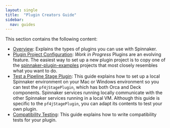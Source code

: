 ```yaml
---
layout: single
title:  "Plugin Creators Guide"
sidebar:
  nav: guides
---
```


This section contains the following content:

* [Overview](/guides/developer/plugin-creators/overview/):  Explains the types of plugins you can use with Spinnaker.
* [Plugin Project Configuration](/guides/developer/plugin-creators/project-config): _Work in Progress_ Plugins are an evolving feature.  The easiest way to set up a new plugin project is to copy one of the [spinnaker-plugin-examples](https://github.com/spinnaker-plugin-examples) projects that most closely resembles what you want to do.
* [Test a Pipeline Stage Plugin](/guides/developer/plugin-creators/deck-plugin/): This guide explains how to set up a local Spinnaker environment on your Mac or Windows environment so you can test the `pf4jStagePlugin`, which has both Orca and Deck components. Spinnaker services running locally communicate with the other Spinnaker services running in a local VM. Although this guide is specific to the `pf4jStagePlugin`, you can adapt its contents to test your own plugin.
* [Compatibility Testing](/guides/developer/plugin-creators/compatibility-testing/): This guide explains how to write compatibility tests for your plugin.
